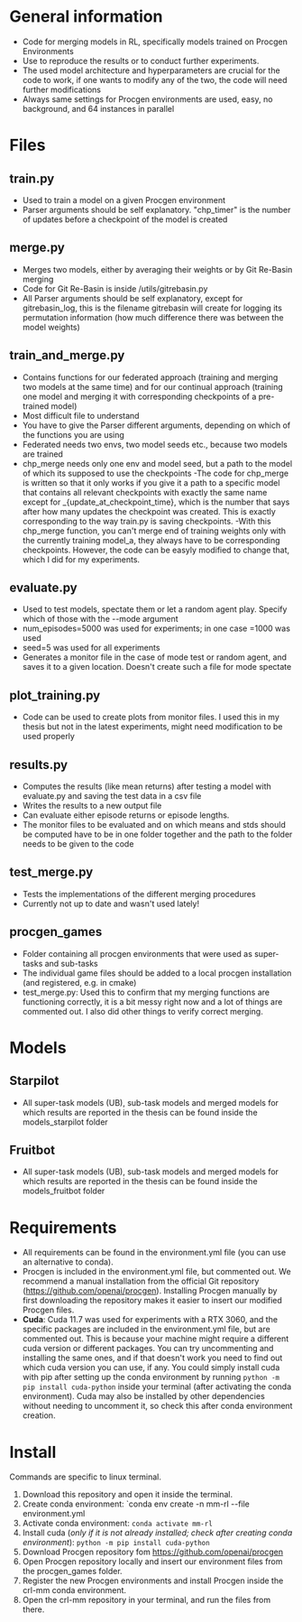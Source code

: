 # General information
- Code for merging models in RL, specifically models trained on Procgen Environments
- Use to reproduce the results or to conduct further experiments.
- The used model architecture and hyperparameters are crucial for the code to work, if one wants to modify any of the two, the code will need further modifications
- Always same settings for Procgen environments are used, easy, no background, and 64 instances in parallel

# Files
## train.py
- Used to train a model on a given Procgen environment
- Parser arguments should be self explanatory. "chp_timer" is the number of updates before a checkpoint of the model is created

## merge.py
- Merges two models, either by averaging their weights or by Git Re-Basin merging
- Code for Git Re-Basin is inside /utils/gitrebasin.py
- All Parser arguments should be self explanatory, except for gitrebasin_log, this is the filename gitrebasin will create for logging its permutation information (how much difference there was between the model weights)

## train_and_merge.py
- Contains functions for our federated approach (training and merging two models at the same time) and for our continual approach (training one model and merging it with corresponding checkpoints of a pre-trained model)
- Most difficult file to understand
- You have to give the Parser different arguments, depending on which of the functions you are using
- Federated needs two envs, two model seeds etc., because two models are trained
- chp_merge needs only one env and model seed, but a path to the model of which its supposed to use the checkpoints
-The code for chp_merge is written so that it only works if you give it a path to a specific model that contains all relevant checkpoints with exactly the same name except for _{update_at_checkpoint_time}, which is the number that says after how many updates the checkpoint was created. This is exactly corresponding to the way train.py is saving checkpoints.
-With this chp_merge function, you can't merge end of training weights only with the currently training model_a, they always have to be corresponding checkpoints. However, the code can be easyly modified to change that, which I did for my experiments.

## evaluate.py
- Used to test models, spectate them or let a random agent play. Specify which of those with the --mode argument
- num_episodes=5000 was used for experiments; in one case =1000 was used
- seed=5 was used for all experiments
- Generates a monitor file in the case of mode test or random agent, and saves it to a given location. Doesn't create such a file for mode spectate

## plot_training.py
- Code can be used to create plots from monitor files. I used this in my thesis but not in the latest experiments, might need modification to be used properly

## results.py
- Computes the results (like mean returns) after testing a model with evaluate.py and saving the test data in a csv file
- Writes the results to a new output file
- Can evaluate either episode returns or episode lengths.
- The monitor files to be evaluated and on which means and stds should be computed have to be in one folder together and the path to the folder needs to be given to the code

## test_merge.py
- Tests the implementations of the different merging procedures
- Currently not up to date and wasn't used lately!

## procgen_games
- Folder containing all procgen environments that were used as super-tasks and sub-tasks
- The individual game files should be added to a local procgen installation (and registered, e.g. in cmake)
- test_merge.py: Used this to confirm that my merging functions are functioning correctly, it is a bit messy right now and a lot of things are commented out. I also did other things to verify correct merging.

# Models
## Starpilot
- All super-task models (UB), sub-task models and merged models for which results are reported in the thesis can be found inside the models_starpilot folder
## Fruitbot
- All super-task models (UB), sub-task models and merged models for which results are reported in the thesis can be found inside the models_fruitbot folder

# Requirements
- All requirements can be found in the environment.yml file (you can use an alternative to conda). 
- Procgen is included in the environment.yml file, but commented out. We recommend a manual installation from the official Git repository (https://github.com/openai/procgen). Installing Procgen manually by first downloading the repository makes it easier to insert our modified Procgen files.
- **Cuda**: Cuda 11.7 was used for experiments with a RTX 3060, and the specific packages are included in the environment.yml file, but are commented out. This is because your machine might require a different cuda version or different packages. You can try uncommenting and installing the same ones, and if that doesn't work you need to find out which cuda version you can use, if any. You could simply install cuda with pip after setting up the conda environment by running `python -m pip install cuda-python` inside your terminal (after activating the conda environment). Cuda may also be installed by other dependencies without needing to uncomment it, so check this after conda environment creation.

# Install
Commands are specific to linux terminal.
1. Download this repository and open it inside the terminal.
2. Create conda environment: `conda env create -n mm-rl --file environment.yml
3. Activate conda environment: `conda activate mm-rl`
4. Install  cuda (*only if it is not already installed; check after creating conda environment*): `python -m pip install cuda-python`
5. Download Procgen repository fom https://github.com/openai/procgen
6. Open Procgen repository locally and insert our environment files from the procgen_games folder.
7. Register the new Procgen environments and install Procgen inside the crl-mm conda environment.
8. Open the crl-mm repository in your terminal, and run the files from there.
